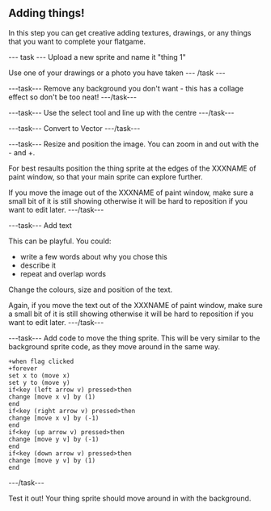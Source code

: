 ## Adding things!

In this step you can get creative adding textures, drawings, or any things that you want to complete your flatgame.

--- task ---
Upload a new sprite and name it "thing 1"

Use one of your drawings or a photo you have taken
--- /task ---


---task---
Remove any background you don't want - this has a collage effect so don't be too neat!
---/task---

---task---
Use the select tool and line up with the centre
---/task---

---task---
Convert to Vector
---/task---

---task---
Resize and position the image. You can zoom in and out with the - and +. 

For best resaults position the thing sprite at the edges of the XXXNAME of paint window, so that your main sprite can explore further.

If you move the image out of the XXXNAME of paint window, make sure a small bit of it is still showing otherwise it will be hard to reposition if you want to edit later.
---/task---


---task---
Add text

This can be playful. You could:

- write a few words about why you chose this
- describe it
- repeat and overlap words

Change the colours, size and position of the text.

Again, if you move the text out of the XXXNAME of paint window, make sure a small bit of it is still showing otherwise it will be hard to reposition if you want to edit later.
---/task---

---task---
Add code to move the thing sprite. This will be very similar to the background sprite code, as they move around in the same way.

```blocks3
+when flag clicked
+forever
set x to (move x)
set y to (move y)
if<key (left arrow v) pressed>then
change [move x v] by (1)
end
if<key (right arrow v) pressed>then
change [move x v] by (-1)
end
if<key (up arrow v) pressed>then
change [move y v] by (-1)
end
if<key (down arrow v) pressed>then
change [move y v] by (1)
end
```
---/task---

Test it out! Your thing sprite should move around in with the background.